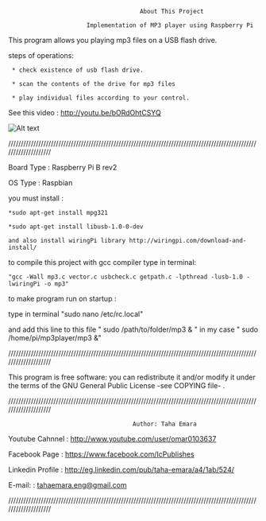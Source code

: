 

                                         About This Project

                          Implementation of MP3 player using Raspberry Pi

   This program allows you playing mp3 files on a USB flash drive.
   
   steps of operations:
   
     * check existence of usb flash drive.
     
     * scan the contents of the drive for mp3 files
     
     * play individual files according to your control.
     
  See this video : http://youtu.be/bORdOhtCSYQ   

![Alt text](http://upload.qariya.info/up2014/113959/1BB48CE8DD13400EBFE0144A550B2F1F.png "Circuit Diagram")


////////////////////////////////////////////////////////////////////////////////////////////////////////////////////

   Board Type : Raspberry Pi B rev2

   OS Type    : Raspbian



   you must install :          

    *sudo apt-get install mpg321

    *sudo apt-get install libusb-1.0-0-dev

    and also install wiringPi library http://wiringpi.com/download-and-install/

   

 

  to compile this project with gcc compiler type in terminal:

    "gcc -Wall mp3.c vector.c usbcheck.c getpath.c -lpthread -lusb-1.0 -lwiringPi -o mp3"




  to make program run on startup :

   type in terminal "sudo nano /etc/rc.local" 

   and add this line to this file " sudo /path/to/folder/mp3 & "  in my case " sudo /home/pi/mp3player/mp3 &"
   
   
////////////////////////////////////////////////////////////////////////////////////////////////////////////////////

This program is free software: you can redistribute it and/or modify it under the terms of the GNU General Public License -see COPYING file- .

   
 ////////////////////////////////////////////////////////////////////////////////////////////////////////////////////

                                       Author: Taha Emara


   Youtube Cahnnel  :  http://www.youtube.com/user/omar0103637

   Facebook Page    :  https://www.facebook.com/IcPublishes

   Linkedin Profile :  http://eg.linkedin.com/pub/taha-emara/a4/1ab/524/

   E-mail:          :  tahaemara.eng@gmail.com

////////////////////////////////////////////////////////////////////////////////////////////////////////////////////
